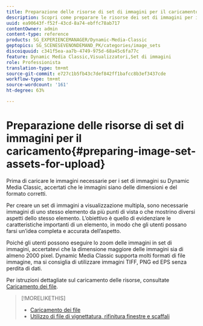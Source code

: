 ```yaml
---
title: Preparazione delle risorse di set di immagini per il caricamento
description: Scopri come preparare le risorse dei set di immagini per il caricamento.
uuid: ea90643f-f52f-43cd-8a74-ebffc78ab717
contentOwner: admin
content-type: reference
products: SG_EXPERIENCEMANAGER/Dynamic-Media-Classic
geptopics: SG_SCENESEVENONDEMAND_PK/categories/image_sets
discoiquuid: c341f5ea-aa7b-4749-975d-68a45c6fa77c
feature: Dynamic Media Classic,Visualizzatori,Set di immagini
role: Professionista
translation-type: tm+mt
source-git-commit: e727c1b5fb43c7def842ff1bafcc8b3ef3437cde
workflow-type: tm+mt
source-wordcount: '161'
ht-degree: 63%

---
```



# Preparazione delle risorse di set di immagini per il caricamento{#preparing-image-set-assets-for-upload}

Prima di caricare le immagini necessarie per i set di immagini su Dynamic Media Classic, accertati che le immagini siano delle dimensioni e del formato corretti.

Per creare un set di immagini a visualizzazione multipla, sono necessarie immagini di uno stesso elemento da più punti di vista o che mostrino diversi aspetti dello stesso elemento. L’obiettivo è quello di evidenziare le caratteristiche importanti di un elemento, in modo che gli utenti possano farsi un’idea completa e accurata dell’aspetto.

Poiché gli utenti possono eseguire lo zoom delle immagini in set di immagini, accertatevi che la dimensione maggiore delle immagini sia di almeno 2000 pixel. Dynamic Media Classic supporta molti formati di file immagine, ma si consiglia di utilizzare immagini TIFF, PNG ed EPS senza perdita di dati.

Per istruzioni dettagliate sul caricamento delle risorse, consultate [Caricamento dei file](uploading-files.md#uploading_files).

>[!MORELIKETHIS]
>
>* [Caricamento dei file](uploading-files.md#uploading_your_files)
>* [Utilizzo di file di vignettatura, rifinitura finestre e scaffali](vignette-window-covering-cabinet-files.md#working_with_vignette_window_covering_and_cabinet_files)

